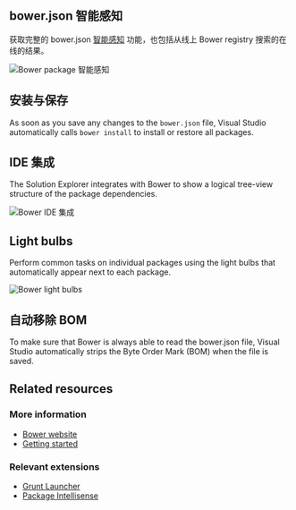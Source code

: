 <properties
	pageTitle="Bower"
	description="The best-in-class Bower support makes it easier than ever to use Bower components in your projects."
	slug="bower"
	keywords="bower, packages, bowerjs"
/>

## bower.json 智能感知
获取完整的 bower.json [智能感知](http://go.microsoft.com/fwlink/?LinkId=532997) 功能，也包括从线上 Bower registry 搜索的在线的结果。

![Bower package 智能感知](_assets/bower-intellisense.gif)

## 安装与保存
As soon as you save any changes to the `bower.json` file, Visual Studio automatically calls `bower install` to install or restore all packages.

## IDE 集成
The Solution Explorer integrates with Bower to show a logical tree-view structure of the package dependencies.

![Bower IDE 集成](_assets/bower-ide-integration.gif)

## Light bulbs
Perform common tasks on individual packages using the light bulbs that automatically appear next to each package.

![Bower light bulbs](_assets/bower-light-bulbs.gif)

## 自动移除 BOM
To make sure that Bower is always able to read the bower.json file, Visual Studio automatically strips the Byte Order Mark (BOM) when the file is saved.

<aside role="complementary">

## Related resources

<section>

### More information

- [Bower website](http://bower.io/)
- [Getting started](http://bower.io/#getting-started)
</section>

<section>

### Relevant extensions

- [Grunt Launcher](https://visualstudiogallery.msdn.microsoft.com/dcbc5325-79ef-4b72-960e-0a51ee33a0ff)
- [Package Intellisense](https://visualstudiogallery.msdn.microsoft.com/65748cdb-4087-497e-a394-2e3449c8e61e)
</section>

</aside>
